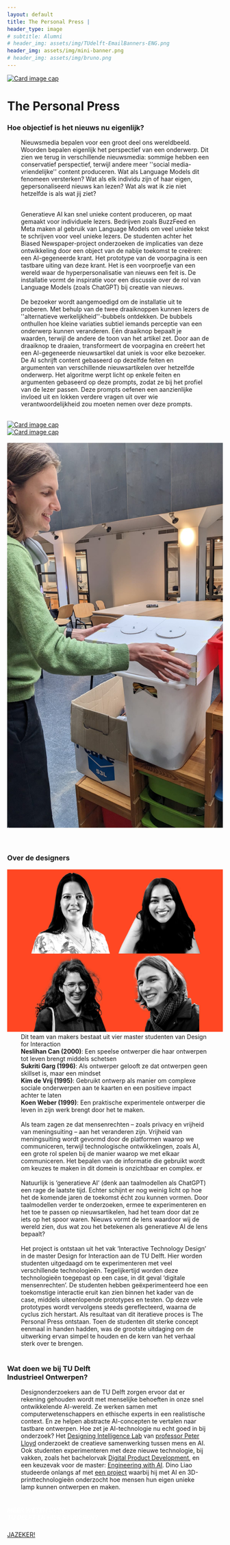 ```yaml
---
layout: default
title: The Personal Press |
header_type: image
# subtitle: Alumni
# header_img: assets/img/TUdelft-EmailBanners-ENG.png
header_img: assets/img/mini-banner.png
# header_img: assets/img/bruno.png
---
```


<!-- <img src="/assets/img/mini-banner.png" alt="Card image cap"> -->
<a href="/assets/img/Per project/The Personal Press - Top.jpg" target="_blank"><img src="/assets/img/Per project/The Personal Press - Top.jpg" alt="Card image cap" 
class="main-image"></a>
<br> 


<!-- ## Title 1 -->
<div class="card press-card shadow">
<div class="card-body">
<h1 class="card-title text-center NeueMachina-project">The Personal Press</h1>
<h3 class="text-center NeueMachina-h4">Hoe objectief is het nieuws nu eigenlijk?</h3>
  <div class="card-body text-center card-text" style="margin-left: 2rem;margin-right: 2rem;">
Nieuwsmedia bepalen voor een groot deel ons wereldbeeld. Woorden bepalen eigenlijk het perspectief
van een onderwerp. Dit zien we terug in verschillende nieuwsmedia: sommige hebben een conservatief
perspectief, terwijl andere meer ''social media-vriendelijke'' content produceren. Wat als Language
Models dit fenomeen versterken? Wat als elk individu zijn of haar eigen, gepersonaliseerd nieuws kan
lezen? Wat als wat ik zie niet hetzelfde is als wat jij ziet?<br>
<br>

Generatieve AI kan snel unieke content produceren, op maat gemaakt voor individuele lezers. Bedrijven
zoals BuzzFeed en Meta maken al gebruik van Language Models om veel unieke tekst te schrijven voor
veel unieke lezers. De studenten achter het Biased Newspaper-project onderzoeken de implicaties van
deze ontwikkeling door een object van de nabije toekomst te creëren: een AI-gegeneerde krant. Het
prototype van de voorpagina is een tastbare uiting van deze krant. Het is een voorproefje van een wereld
waar de hyperpersonalisatie van nieuws een feit is. De installatie vormt de inspiratie voor een discussie
over de rol van Language Models (zoals ChatGPT) bij creatie van nieuws.
<br><br>
De bezoeker wordt aangemoedigd om de installatie uit te proberen. Met behulp van de twee
draaiknoppen kunnen lezers de ''alternatieve werkelijkheid''-bubbels ontdekken. De bubbels onthullen hoe
kleine variaties subtiel iemands perceptie van een onderwerp kunnen veranderen. Eén draaiknop bepaalt
je waarden, terwijl de andere de toon van het artikel zet. Door aan de draaiknop te draaien, transformeert
de voorpagina en creëert het een AI-gegeneerde nieuwsartikel dat uniek is voor elke bezoeker. De AI
schrijft content gebaseerd op dezelfde feiten en argumenten van verschillende nieuwsartikelen over
hetzelfde onderwerp. Het algoritme werpt licht op enkele feiten en argumenten gebaseerd op deze
prompts, zodat ze bij het profiel van de lezer passen. Deze prompts oefenen een aanzienlijke invloed uit
en lokken verdere vragen uit over wie verantwoordelijkheid zou moeten nemen over deze prompts.
  </div>
</div>
</div>
<br>
<div class="container">
  <div class="row">
    <div class="col-sm">
      <a href="/assets/img/Per project/The Personal Press - 1.jpg" target="_blank"><img src="/assets/img/Per project/The Personal Press - 1.jpg" alt="Card image cap"></a>
    </div>
    <div class="col-sm">
      <a href="/assets/img/Per project/The Personal Press - 3.jpg" target="_blank"><img src="/assets/img/Per project/The Personal Press - 3.jpg" alt="Card image cap"></a>
    </div>
  </div><br>
  <div class="row">
    <div class="col-sm">
      <a href="/assets/img/Per project/The Personal Press - 2.jpg" target="_blank"><img src="/assets/img/Per project/The Personal Press - 2.jpg" alt="Card image cap"></a>
    </div>
  </div>
  <br>
</div>
<br>
<!-- ## Title 2 -->
<div class="card white-card shadow">
<div class="card-body">
<h3 class="card-title text-center NeueMachina-h3">Over de designers</h3>
<img src="/assets/img/05ThePersonalPress/ThePersonalPress-ProfileImage.jpg" alt="Card image cap">
  <div class="card-body text-center card-text" style="margin-left: 2rem;margin-right: 2rem;">
Dit team van makers bestaat uit vier master studenten van Design for Interaction<br>
<b>Neslihan Can (2000)</b>: Een speelse ontwerper die haar ontwerpen tot leven brengt middels schetsen<br>
<b>Sukriti Garg (1996)</b>: Als ontwerper gelooft ze dat ontwerpen geen skillset is, maar een mindset<br>
<b>Kim de Vrij (1995)</b>: Gebruikt ontwerp als manier om complexe sociale onderwerpen aan te kaarten en een positieve impact achter te laten<br>
<b>Koen Weber (1999)</b>: Een praktische experimentele ontwerper die leven in zijn werk brengt door het te maken.
<br><br>
Als team zagen ze dat mensenrechten – zoals privacy en vrijheid van meningsuiting – aan het veranderen zijn. Vrijheid van meningsuiting wordt gevormd door de platformen waarop we communiceren, terwijl technologische ontwikkelingen, zoals AI, een grote rol spelen bij de manier waarop we met elkaar communiceren. Het bepalen van de informatie die gebruikt wordt om keuzes te maken in dit domein is onzichtbaar en complex. er
<br><br>
Natuurlijk is ‘generatieve AI’ (denk aan taalmodellen als ChatGPT) een rage de laatste tijd. Echter schijnt er nog weinig licht op hoe het de komende jaren de toekomst écht zou kunnen vormen. Door taalmodellen verder te onderzoeken, ermee te experimenteren en het toe te passen op nieuwsartikelen, had het team door dat ze iets op het spoor waren. Nieuws vormt de lens waardoor wij de wereld zien, dus wat zou het betekenen als generatieve AI de lens bepaalt? 
<br><br>
Het project is ontstaan uit het vak ‘Interactive Technology Design’ in de master Design for Interaction aan de TU Delft. Hier worden studenten uitgedaagd om te experimenteren met veel verschillende technologieën. Tegelijkertijd worden deze technologieën toegepast op een case, in dit geval ‘digitale mensenrechten’. De studenten hebben geëxperimenteerd hoe een toekomstige interactie eruit kan zien binnen het kader van de case, middels uiteenlopende prototypes en testen. Op deze vele prototypes wordt vervolgens steeds gereflecteerd, waarna de cyclus zich herstart. Als resultaat van dit iteratieve proces is The Personal Press ontstaan. Toen de studenten dit sterke concept eenmaal in handen hadden, was de grootste uitdaging om de uitwerking ervan simpel te houden en de kern van het verhaal sterk over te brengen.

  </div>
</div>
</div>
<br>
<!-- ## Title 3   -->
<div class="card white-card shadow">
<div class="card-body">
<h3 class="card-title text-center NeueMachina-h3">Wat doen we bij TU Delft<br> Industrieel Ontwerpen?</h3>
  <div class="card-body text-center card-text" style="margin-left: 2rem;margin-right: 2rem;">
Designonderzoekers aan de TU Delft zorgen ervoor dat er rekening gehouden wordt met
menselijke behoeften in onze snel ontwikkelende AI-wereld. Ze werken samen met
computerwetenschappers en ethische experts in een realistische context. En ze helpen
abstracte AI-concepten te vertalen naar tastbare ontwerpen. Hoe zet je AI-technologie nu echt
goed in bij onderzoek? Het 
<a href="https://www.tudelft.nl/en/ai/di-lab" target="_blank"><u>Designing Intelligence Lab</u></a> 
van 
<a href="https://www.tudelft.nl/io/over-io/personen/lloyd-pa" target="_blank"><u>professor Peter Lloyd</u></a>
 onderzoekt de
creatieve samenwerking tussen mens en AI.
Ook studenten experimenteren met deze nieuwe technologie, bij vakken, zoals het bachelorvak
<a href="https://www.tudelft.nl/en/ide/education/bsc-industrial-design-engineering/discover-the-ide-bachelor/digital-product-development" target="_blank"><u>Digital Product Development</u></a>,
 en een keuzevak voor de master: 
<a href="https://www.tudelft.nl/en/eemcs/study/minors/engineering-with-ai" target="_blank"><u>Engineering with AI</u></a>. 
Dino Liao
studeerde onlangs af met 
<a href="https://www.tudelft.nl/io/delft-design-stories/let-there-be-light-how-to-design-your-own-lamp-in-1-2-3" target="_blank"><u>een project</u></a>
 waarbij hij met AI en 3D-printtechnologieën onderzocht
hoe mensen hun eigen unieke lamp kunnen ontwerpen en maken.
  </div>
</div>
</div>
<br>
<div class="card text-center  blue-card shadow">
  <div class="card-body">
    <h5 class="card-title NeueMachina-h4" style="color:white;">MEER WETEN OVER <br>TU DELFT EN HIER STUDEREN?</h5>
    <a href="https://www.tudelft.nl/onderwijs/praktische-zaken/voorzieningen" class="btn btn-primary NeueMachina">JAZEKER!</a>
  </div>
</div>